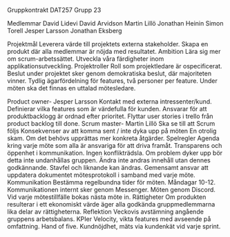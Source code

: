 Gruppkontrakt 
DAT257 Grupp 23

Medlemmar
David Lidevi
David Arvidson
Martin Lillö
Jonathan Heinin
Simon Torell
Jesper Larsson
Jonathan Eksberg

Projektmål
Leverera värde till projektets externa stakeholder.
Skapa en produkt där alla medlemmar är nöjda med resultatet.
Ambition
Lära sig mer om scrum-arbetssättet.
Utveckla våra färdigheter inom applikationsutveckling.
Projektroller
Roll som projektledare är ospecificerat. 
Beslut under projektet sker genom demokratiska beslut, där majoriteten vinner. 
Tydlig ägarfördelning för features, två personer per feature.
Under möten ska det finnas en uttalad mötesledare.


Product owner- Jesper Larsson
Kontakt med externa intressenter/kund.
Definierar vilka features som är värdefulla för kunden.
Ansvarar för att produktbacklogg är ordnad efter prioritet.
Flyttar user stories i trello från product backlog till done.
Scrum master- Martin Lillö
Ska se till att Scrum följs
Konsekvenser av att komma sent / inte dyka upp på möten
En otrolig skam.
Om det behövs upprättas mer konkreta åtgärder.
Spelregler 
Agenda kring varje möte som alla är ansvariga för att driva framåt.
Transparens och öppenhet i kommunikation. Ingen konflikträdsla. Om problem dyker upp bör detta inte undanhållas gruppen. 
Ändra inte andras innehåll utan dennes godkännande. Stavfel och liknande kan ändras.
Gemensamt ansvar att uppdatera dokumentet mötesprotokoll i samband med varje möte. 
Kommunikation 
Bestämma regelbundna tider för möten. Måndagar 10-12. 
Kommunikationen internt sker genom Messenger.
Möten genom Discord.
Vid varje mötestillfälle bokas nästa möte in.
Rättigheter
Om produkten resulterar i ett ekonomiskt värde äger alla godkända gruppmedlemmarna lika delar av rättigheterna.
Reflektion 
Veckovis avstämning angående gruppens arbetsbalans. 
KPIer
Velocity, vikta features med avseende på omfattning.
Hand of five.
Kundnöjdhet, mäts via kundenkät vid varje sprint.

